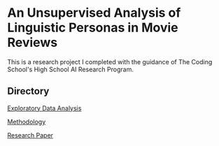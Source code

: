 # An Unsupervised Analysis of Linguistic Personas in Movie Reviews

This is a research project I completed with the guidance of The Coding School's High School AI Research Program.

## Directory

[Exploratory Data Analysis](EDA.ipynb)

[Methodology](Methodology.ipynb)

[Research Paper](Paper.pdf)
